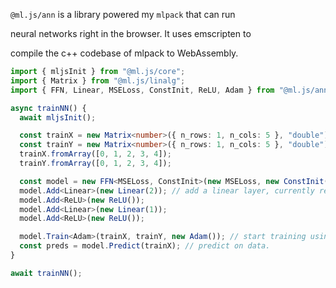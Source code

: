 `@ml.js/ann` is a library powered my `mlpack` that can run

neural networks right in the browser. It uses emscripten to

compile the c++ codebase of mlpack to WebAssembly.

```typescript
import { mljsInit } from "@ml.js/core";
import { Matrix } from "@ml.js/linalg";
import { FFN, Linear, MSELoss, ConstInit, ReLU, Adam } from "@ml.js/ann";

async trainNN() {
  await mljsInit();

  const trainX = new Matrix<number>({ n_rows: 1, n_cols: 5 }, "double"); // currently ann only supports double matrices.
  const trainY = new Matrix<number>({ n_rows: 1, n_cols: 5 }, "double");
  trainX.fromArray([0, 1, 2, 3, 4]);
  trainY.fromArray([0, 1, 2, 3, 4]);

  const model = new FFN<MSELoss, ConstInit>(new MSELoss, new ConstInit(2.5)); // create FFN instance.
  model.Add<Linear>(new Linear(2)); // add a linear layer, currently regularization is not supported.
  model.Add<ReLU>(new ReLU());
  model.Add<Linear>(new Linear(1));
  model.Add<ReLU>(new ReLU());

  model.Train<Adam>(trainX, trainY, new Adam()); // start training using default Adam optimizer.
  const preds = model.Predict(trainX); // predict on data.
}

await trainNN();
```
